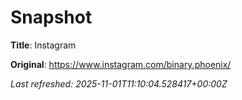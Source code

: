 # Snapshot

**Title**: Instagram

**Original**: <https://www.instagram.com/binary.phoenix/>

_Last refreshed: 2025-11-01T11:10:04.528417+00:00Z_
